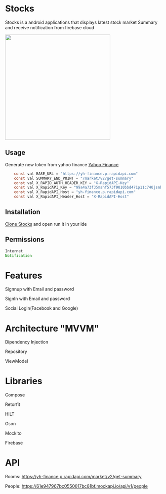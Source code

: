 # Stocks
Stocks is a android applications that displays latest stock market Summary and receive notification from firebase cloud

<img src="https://github.com/yowee/Stocks/assets/14086636/66b560c0-538c-454f-9034-734e2c94ca2d" width="340"/>



## Usage 
Generate new token from yahoo finance [Yahoo Finance](https://rapidapi.com/apidojo/api/yh-finance/)
```java
    const val BASE_URL = "https://yh-finance.p.rapidapi.com"
    const val SUMMARY_END_POINT = "/market/v2/get-summary"
    const val X_RAPID_AUTH_HEADER_KEY = "X-RapidAPI-Key"
    const val X_RapidAPI_Key = "99a4a73f35mshf573f9010bbd471p11c740jsnb30186cbb1e0"
    const val X_RapidAPI_Host = "yh-finance.p.rapidapi.com"
    const val X_RapidAPI_Header_Host = "X-RapidAPI-Host"
```
## Installation

[Clone Stocks](https://github.com/yowee/Stocks) and open run it in your ide


## Permissions


```java
Internet
Notification
```



# Features
Signnup with Email and password

SignIn with Email and password

Social Login(Facebook and Google)

# Architecture **"MVVM"**
Dipendency Injection

Repository

ViewModel

# Libraries

Compose

Retorfit

HILT

Gson

Mockito

Firebase

# API

Rooms: https://yh-finance.p.rapidapi.com/market/v2/get-summary


People: https://61e947967bc0550017bc61bf.mockapi.io/api/v1/people
